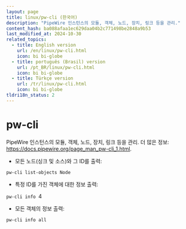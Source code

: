```yaml
---
layout: page
title: linux/pw-cli (한국어)
description: "PipeWire 인스턴스의 모듈, 객체, 노드, 장치, 링크 등을 관리."
content_hash: ba088afaa1ec629daa04b2c771498be2848a9b53
last_modified_at: 2024-10-30
related_topics:
  - title: English version
    url: /en/linux/pw-cli.html
    icon: bi bi-globe
  - title: português (Brasil) version
    url: /pt_BR/linux/pw-cli.html
    icon: bi bi-globe
  - title: Türkçe version
    url: /tr/linux/pw-cli.html
    icon: bi bi-globe
tldri18n_status: 2
---
```

# pw-cli

PipeWire 인스턴스의 모듈, 객체, 노드, 장치, 링크 등을 관리.
더 많은 정보: <https://docs.pipewire.org/page_man_pw-cli_1.html>.

- 모든 노드(싱크 및 소스)와 그 ID를 출력:

`pw-cli list-objects Node`

- 특정 ID를 가진 객체에 대한 정보 출력:

`pw-cli info `<span class="tldr-var badge badge-pill bg-dark-lm bg-white-dm text-white-lm text-dark-dm font-weight-bold">4</span>

- 모든 객체의 정보 출력:

`pw-cli info all`
